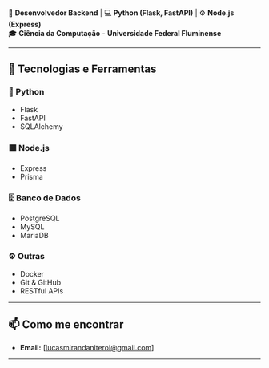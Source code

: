 🎯 **Desenvolvedor Backend** | 💻 **Python (Flask, FastAPI)** | ⚙️ **Node.js (Express)**  
🎓 **Ciência da Computação** - **Universidade Federal Fluminense**  

---

## 🧠 Tecnologias e Ferramentas

### 🐍 Python
- Flask  
- FastAPI  
- SQLAlchemy  

### 🟩 Node.js
- Express  
- Prisma 

### 🗄️ Banco de Dados
- PostgreSQL  
- MySQL 
- MariaDB  

### ⚙️ Outras
- Docker  
- Git & GitHub  
- RESTful APIs

---

## 📫 Como me encontrar
- **Email:** [lucasmirandaniteroi@gmail.com]

---
